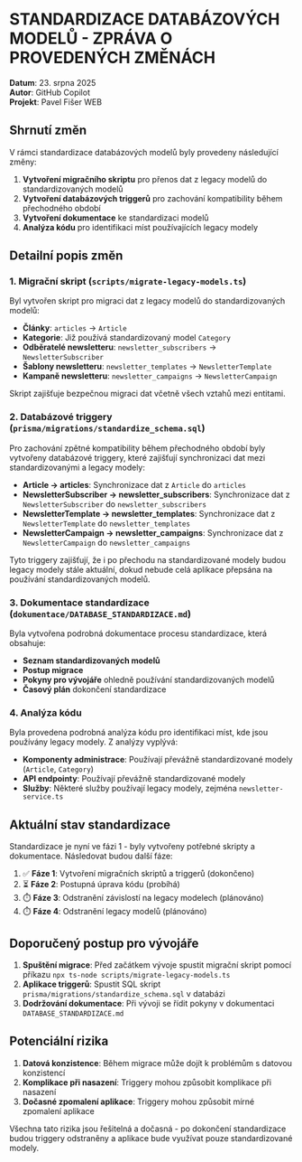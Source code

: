 # STANDARDIZACE DATABÁZOVÝCH MODELŮ - ZPRÁVA O PROVEDENÝCH ZMĚNÁCH

**Datum**: 23. srpna 2025  
**Autor**: GitHub Copilot  
**Projekt**: Pavel Fišer WEB

## Shrnutí změn

V rámci standardizace databázových modelů byly provedeny následující změny:

1. **Vytvoření migračního skriptu** pro přenos dat z legacy modelů do standardizovaných modelů
2. **Vytvoření databázových triggerů** pro zachování kompatibility během přechodného období
3. **Vytvoření dokumentace** ke standardizaci modelů
4. **Analýza kódu** pro identifikaci míst používajících legacy modely

## Detailní popis změn

### 1. Migrační skript (`scripts/migrate-legacy-models.ts`)

Byl vytvořen skript pro migraci dat z legacy modelů do standardizovaných modelů:

- **Články**: `articles` → `Article`
- **Kategorie**: Již používá standardizovaný model `Category`
- **Odběratelé newsletteru**: `newsletter_subscribers` → `NewsletterSubscriber`
- **Šablony newsletteru**: `newsletter_templates` → `NewsletterTemplate`
- **Kampaně newsletteru**: `newsletter_campaigns` → `NewsletterCampaign`

Skript zajišťuje bezpečnou migraci dat včetně všech vztahů mezi entitami.

### 2. Databázové triggery (`prisma/migrations/standardize_schema.sql`)

Pro zachování zpětné kompatibility během přechodného období byly vytvořeny databázové triggery, které zajišťují synchronizaci dat mezi standardizovanými a legacy modely:

- **Article → articles**: Synchronizace dat z `Article` do `articles`
- **NewsletterSubscriber → newsletter_subscribers**: Synchronizace dat z `NewsletterSubscriber` do `newsletter_subscribers`
- **NewsletterTemplate → newsletter_templates**: Synchronizace dat z `NewsletterTemplate` do `newsletter_templates`
- **NewsletterCampaign → newsletter_campaigns**: Synchronizace dat z `NewsletterCampaign` do `newsletter_campaigns`

Tyto triggery zajišťují, že i po přechodu na standardizované modely budou legacy modely stále aktuální, dokud nebude celá aplikace přepsána na používání standardizovaných modelů.

### 3. Dokumentace standardizace (`dokumentace/DATABASE_STANDARDIZACE.md`)

Byla vytvořena podrobná dokumentace procesu standardizace, která obsahuje:

- **Seznam standardizovaných modelů**
- **Postup migrace**
- **Pokyny pro vývojáře** ohledně používání standardizovaných modelů
- **Časový plán** dokončení standardizace

### 4. Analýza kódu

Byla provedena podrobná analýza kódu pro identifikaci míst, kde jsou používány legacy modely. Z analýzy vyplývá:

- **Komponenty administrace**: Používají převážně standardizované modely (`Article`, `Category`)
- **API endpointy**: Používají převážně standardizované modely
- **Služby**: Některé služby používají legacy modely, zejména `newsletter-service.ts`

## Aktuální stav standardizace

Standardizace je nyní ve fázi 1 - byly vytvořeny potřebné skripty a dokumentace. Následovat budou další fáze:

1. ✅ **Fáze 1**: Vytvoření migračních skriptů a triggerů (dokončeno)
2. ⏳ **Fáze 2**: Postupná úprava kódu (probíhá)
3. ⏱️ **Fáze 3**: Odstranění závislostí na legacy modelech (plánováno)
4. ⏱️ **Fáze 4**: Odstranění legacy modelů (plánováno)

## Doporučený postup pro vývojáře

1. **Spuštění migrace**: Před začátkem vývoje spustit migrační skript pomocí příkazu `npx ts-node scripts/migrate-legacy-models.ts`
2. **Aplikace triggerů**: Spustit SQL skript `prisma/migrations/standardize_schema.sql` v databázi
3. **Dodržování dokumentace**: Při vývoji se řídit pokyny v dokumentaci `DATABASE_STANDARDIZACE.md`

## Potenciální rizika

1. **Datová konzistence**: Během migrace může dojít k problémům s datovou konzistencí
2. **Komplikace při nasazení**: Triggery mohou způsobit komplikace při nasazení
3. **Dočasné zpomalení aplikace**: Triggery mohou způsobit mírné zpomalení aplikace

Všechna tato rizika jsou řešitelná a dočasná - po dokončení standardizace budou triggery odstraněny a aplikace bude využívat pouze standardizované modely.
